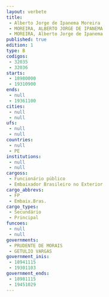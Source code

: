 ```yaml
---
layout: verbete
title:
 - Alberto Jorge de Ipanema Moreira
 - MOREIRA, ALBERTO JORGE DE IPANEMA
 - MOREIRA, Alberto Jorge de Ipanema
published: true
edition: 1  
type: B
codigos: 
 - 32035
 - 32036
starts: 
 - 18980000
 - 19310900
ends: 
 - null 
 - 19361100
cities: 
 - null 
 - null 
ufs: 
 - null 
 - null 
countries: 
 - null 
 - PE
institutions: 
 - null 
 - null 
cargoss: 
 - Funcionário público
 - Embaixador Brasileiro no Exterior
cargo_abbrevs: 
 - FP
 - Embaix.Bras.
cargo_types: 
 - Secundário
 - Principal
funcoes: 
 - null 
 - null 
governments: 
 - PRUDENTE DE MORAIS
 - GETULIO VARGAS
government_inis: 
 - 18941115
 - 19301103
government_ends: 
 - 18981115
 - 19451029
---
```


